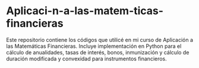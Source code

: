 # Aplicaci-n-a-las-matem-ticas-financieras
Este repositorio contiene los códigos que utilicé en mi curso de Aplicación a las Matemáticas Financieras. Incluye implementación en Python para el cálculo de anualidades, tasas de interés, bonos, inmunización y cálculo de duración modificada y convexidad para instrumentos financieros.
